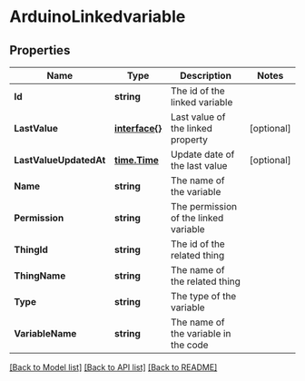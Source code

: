 # ArduinoLinkedvariable

## Properties

Name | Type | Description | Notes
------------ | ------------- | ------------- | -------------
**Id** | **string** | The id of the linked variable | 
**LastValue** | [**interface{}**](.md) | Last value of the linked property | [optional] 
**LastValueUpdatedAt** | [**time.Time**](time.Time.md) | Update date of the last value | [optional] 
**Name** | **string** | The name of the variable | 
**Permission** | **string** | The permission of the linked variable | 
**ThingId** | **string** | The id of the related thing | 
**ThingName** | **string** | The name of the related thing | 
**Type** | **string** | The type of the variable | 
**VariableName** | **string** | The name of the variable in the code | 

[[Back to Model list]](../README.md#documentation-for-models) [[Back to API list]](../README.md#documentation-for-api-endpoints) [[Back to README]](../README.md)



